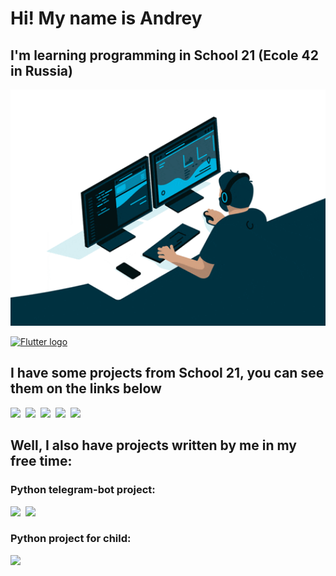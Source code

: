 # Hi! My name is Andrey
## I'm learning programming in School 21 (Ecole 42 in Russia)

<p align="center">
  <img width="860" src="./giphy.gif">
</p>

[<img src="https://img.shields.io/badge/Telegram-17191e?logo=Telegram&logoColor=2986cc&style=plastic&logo=appveyor" alt="Flutter logo" title="Flutter" height="25" />](https://t.me/hbombur)

## I have some projects from School 21, you can see them on the links below

[<img src="https://img.shields.io/badge/42%2FC-lib__ft-green?logo=42&logoColor=000000&style=for-the-badge" />](https://github.com/hbombur/my_libft)&nbsp;
[<img src="https://img.shields.io/badge/42%2FC-get__next__line-green?style=for-the-badge&logo=appveyor" />](https://github.com/hbombur/get_next_line)&nbsp;
[<img src="https://img.shields.io/badge/42%2FC-ft__printf-green?style=for-the-badge&logo=appveyor" />](https://github.com/hbombur/ft_printf)&nbsp;
[<img src="https://img.shields.io/badge/42%2FC-pipex-green?style=for-the-badge&logo=appveyor" />](https://github.com/hbombur/pipex)&nbsp;
[<img src="https://img.shields.io/badge/42%2FC-FDF-green?style=for-the-badge&logo=appveyor" />](https://github.com/hbombur/FDF)&nbsp;

## Well, I also have projects written by me in my free time:
### Python telegram-bot project:

[<img src="https://img.shields.io/badge/Py-Peter__bot-darkblue?style=for-the-badge&logo=appveyor" />](https://github.com/hbombur/pyotr-bot)&nbsp;
[<img src="https://img.shields.io/badge/Py-Church__Schedule-lightblue?style=for-the-badge&logo=appveyor" />](https://github.com/hbombur/church_shedule)&nbsp;

### Python project for child:

[<img src="https://img.shields.io/badge/Py-Timer%202.0-darkgreen?style=for-the-badge&logo=appveyor" />](https://github.com/hbombur/timer2_0)&nbsp;
